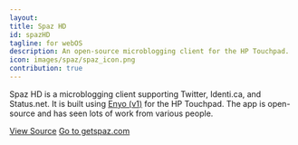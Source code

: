 ```yaml
---
layout: 
title: Spaz HD
id: spazHD
tagline: for webOS
description: An open-source microblogging client for the HP Touchpad.
icon: images/spaz/spaz_icon.png
contribution: true
---
```


<p>Spaz HD is a microblogging client supporting Twitter, Identi.ca, and Status.net. It is built using <a href="http://enyojs.com" title="enyojs.com">Enyo (v1)</a> for the HP Touchpad. The app is open-source and has seen lots of work from various people. </p>

<a href="https://github.com/spazproject/Spaz-Enyo" target="_blank" alt="Spaz HD on Github" class="btn">View Source</a>
<a href="http://getspaz.com" target="_blank" class="btn">Go to getspaz.com</a>
